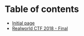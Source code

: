 # Table of contents

* [Initial page](README.md)
* [Realworld CTF 2018 - Final](realworld-ctf-2018-final.md)

